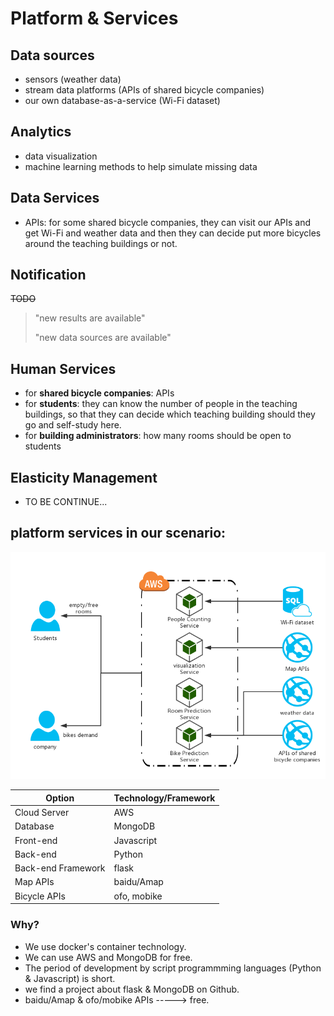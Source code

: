 # Platform & Services
## Data sources
* sensors (weather data)
* stream data platforms (APIs of shared bicycle companies)
* our own database-as-a-service (Wi-Fi dataset)

## Analytics
* data visualization
* machine learning methods to help simulate missing data

## Data Services
* APIs: for some shared bicycle companies, they can visit our APIs and get Wi-Fi and weather data and then they can decide put more bicycles around the teaching buildings or not.

## Notification
~~TODO~~
> "new results are available"
>
> "new data sources are available"

## Human Services
* for **shared bicycle companies**: APIs
* for **students**: they can know the number of people in the teaching buildings, so that they can decide which teaching building should they go and self-study here.
* for **building administrators**: how many rooms should be open to students

## Elasticity Management
* TO BE CONTINUE...

## platform services in our scenario:

![P&S](architecture.png)

| Option | Technology/Framework
| --------   | -----
| Cloud Server |AWS
| Database | MongoDB
| Front-end | Javascript
| Back-end | Python
| Back-end Framework | flask
| Map APIs | baidu/Amap
| Bicycle APIs | ofo, mobike

### Why?
* We use docker's container technology.
* We can use AWS and MongoDB for free.
* The period of development by script programmming languages (Python & Javascript) is short.
* we find a project about flask & MongoDB on Github.
* baidu/Amap & ofo/mobike APIs -----> free.
